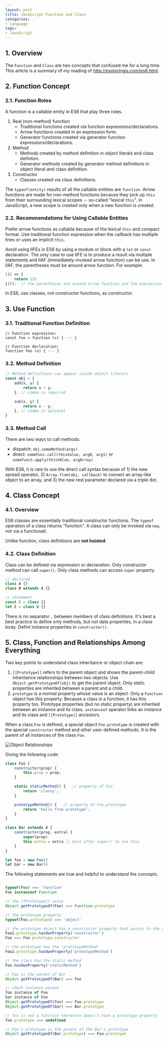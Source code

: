 ```yaml
---
layout: post
title: JavaScript Function and Class
categories:
- Language
tags:
- JavaScript
---
```


## 1. Overview 
The `Function` and `Class` are two concepts that confused me for a long time. This article is a summary of my reading of http://exploringjs.com/es6.html. 

## 2. Function Concept
### 2.1. Function Roles
A function is a callable entity in ES6 that play three roles. 
1. Real (non-method) function
    * Traditional functions created via function expressions/declarations. 
    * Arrow functions created in an expression form. 
    * Generator functions created via generator function expressions/declarations. 
2. Method
    * Methods created by method definition in object literals and class defintion. 
    * Generator methods created by generator method definitions in object literal and class definition. 
3. Constructor
    * Classes created via class definitions. 

The `typeof(entity)` results of all the callable entities are `function`. Arrow functions are made for non-method functions because they pick up `this` from their surrounding lexical scopes -- so-called "lexical `this`". In JavaScript, a new scope is created only when a new function is created.   

### 2.2. Recommendations for Using Callable Entities
Prefer arrow functions as callable because of the lexical `this` and compact format. Use traditional function expression when the callback has multiple lines or uses an implicit `this`. 

Avoid using IIFEs in ES6 by using a module or block with a `let` or `const` declaration. The only case to use IIFE is to produce a result via multiple statements and IIAF (immediately-invoked arrow function) can be use. In IIAF, the parentheses must be around arrow function. For example: 
```JavaScript
(() => {
    return 123
})();  // the parantheses are around arrow function and the expression ended with a semicolon. 
```

In ES6, use classes, not constructor functions, as constructor. 

## 3. Use Function  
### 3.1. Traditional Function Definition
```
// Function expression:
const foo = function (x) { ··· }

// Function declaration:
function foo (x) { ··· }
```

### 3.2. Method Definition
```JavaScript
// Method definitions can appear inside object literals
const obj = {
    add(x, y) {
        return x + y;
    }, // comma is required

    sub(x, y) {
        return x - y;
    }, // comma is optional
}

```

### 3.3. Method Call 
There are two ways to call methods:
* dispatch: `obj.someMethod(args)`
* direct: `someFunc.call(thisValue, arg0, arg1)`  or `someFunct.apply(thisVAlue, argArray)` 

With ES6, it is rare to use the direct call syntax because of 1) the new spread operator, 2) `Array.from(obj, callback)` to convert an array-like object to an array, and 3) the new rest parameter declared via a triple dot. 

## 4. Class Concept
### 4.1. Overview
ES6 classes are essentially traditional constructor functions. The `typeof` operation of a class returns "function". A class can only be invoked via `new`, not via a functionall. 

Unlike function, class definitions are **not hoisted**.


### 4.2. Class Definition
Class can be defined via expression or declaration. Only constructor method can call `super()`. Only class methods can access `super` property. 

```JavaScript
// declared
class A {}
class B extends A {}

// statement 
const C = class {}
let E = class D {}
```

There is no separator `,` between members of class definitions. It's best a best practice to define only methods, but not data properties, in a class body. Defint instance properties in `constructor()`. 

## 5. Class, Function and Relationships Among Everything
Two key points to understand class inheritance or object chain are: 
1. `[[Prototype]]` refers to the parent object and shows the parent-child inheritance relationships between two objects. Use `Object.getPrototypeOf(obj)` to get the parent object.  Only static properties are inherited between a parent and a child. 
2.  `prototype` is a normal property whose value is an object. Only a `Function` object has this property. Because a class is a function, it has this property too. Prototype properties (but no static property) are inherited between an instance and its class. `instanceof` operator links an instance and its class and `[[Prototype]]` ancestors. 

When a class `Foo` is defined, a special object `Foo.prototype` is created with the special `constructor` method and other user-defined methods. It is the parent of all instances of the class `Foo`. 

![Object Relationships](http://exploringjs.com/es6/images/classes----methods_150dpi.png)

Giving the following code: 
```JavaScript
class Foo {
    constructor(prop) {
        this.prop = prop;
    }

    static staticMethod() {   // property of Foo
        return 'classy';
    }

    prototypeMethod() {   // property of Foo.prototype
        return 'hello from prototype';
    }
}

class Bar extends A {
    constructor(prop, extra) {
        super(prop)
        this.extra = extra // must after super() to use this
    }
}

let foo = new Foo()
let bar = new Bar()
```

The following statements are true and helpful to understand the concepts. 
```JavaScript 

typeof(Foo) === 'function'
Foo instanceof Function 

// the [[Prototype]] value
Object.getPrototypeOf(Foo) === Function.prototype

// the prototype property 
typeof(Foo.prototype) === 'object'

// the prototype object has a constructor property that points to the class itself
Foo2.prototype.hasOwnProperty('constructor')
Foo === Foo.prototype.constructor

// the prototype has the 'prototypeMethod'
Foo2.prototype.hasOwnProperty('prototypeMethod')

// the class has the static method
Foo.hasOwnProperty('staticMethod')

// Foo is the parent of Bar 
Object.getPrototypeOf(Bar) === Foo

// check instance parent
foo instance of Foo
bar instance of Foo
Object.getPrototypeOf(foo) === Foo.prototype
Object.getPrototypeOf(bar) === Bar.prototype

// foo is not a function therefore doesn't have a prototype property
foo.prototype === undefined

// Foo's prototype is the parent of the Bar's prototype
Object.getPrototypeOf(Bar.prototype) === Foo.prototype
```
